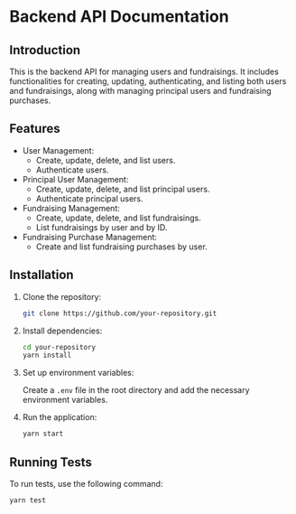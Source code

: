 # Backend API Documentation

## Introduction

This is the backend API for managing users and fundraisings. It includes functionalities for creating, updating, authenticating, and listing both users and fundraisings, along with managing principal users and fundraising purchases.

## Features

- User Management:
  - Create, update, delete, and list users.
  - Authenticate users.
- Principal User Management:
  - Create, update, delete, and list principal users.
  - Authenticate principal users.
- Fundraising Management:
  - Create, update, delete, and list fundraisings.
  - List fundraisings by user and by ID.
- Fundraising Purchase Management:
  - Create and list fundraising purchases by user.

## Installation

1. Clone the repository:

    ```sh
    git clone https://github.com/your-repository.git
    ```

2. Install dependencies:

    ```sh
    cd your-repository
    yarn install
    ```

3. Set up environment variables:

    Create a `.env` file in the root directory and add the necessary environment variables.

4. Run the application:

    ```sh
    yarn start
    ```

## Running Tests

To run tests, use the following command:

```sh
yarn test
